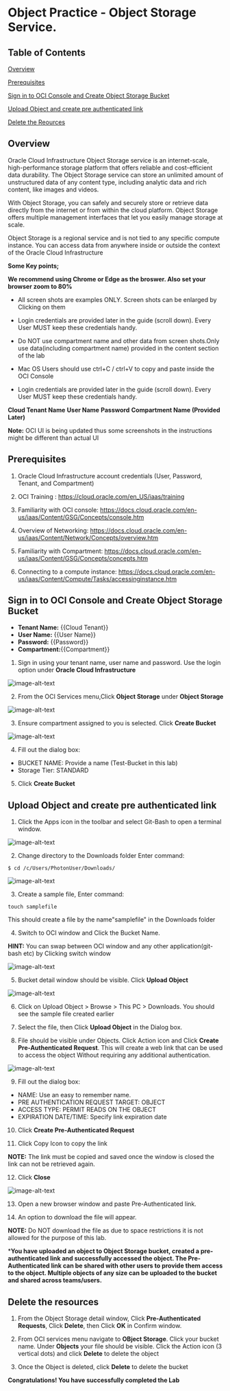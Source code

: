 # Object Practice - Object Storage Service.
  
## Table of Contents

[Overview](#overview)

[Prerequisites](#Prerequisites)

[Sign in to OCI Console and Create Object Storage Bucket ](#sign-in-to-oci-console-and-create-object-storage-bucket)

[Upload Object and create pre authenticated link](#upload-object-and-create-pre-authenticated-link)

[Delete the Reources](#delete-the-resources)


## Overview

Oracle Cloud Infrastructure Object Storage service is an internet-scale, high-performance storage platform that offers reliable and cost-efficient data durability. The Object Storage service can store an unlimited amount of unstructured data of any content type, including analytic data and rich content, like images and videos.

With Object Storage, you can safely and securely store or retrieve data directly from the internet or from within the cloud platform. Object Storage offers multiple management interfaces that let you easily manage storage at scale.

Object Storage is a regional service and is not tied to any specific compute instance. You can access data from anywhere inside or outside the context of the Oracle Cloud Infrastructure

**Some Key points;**

**We recommend using Chrome or Edge as the broswer. Also set your browser zoom to 80%**


- All screen shots are examples ONLY. Screen shots can be enlarged by Clicking on them

- Login credentials are provided later in the guide (scroll down). Every User MUST keep these credentials handy.

- Do NOT use compartment name and other data from screen shots.Only use  data(including compartment name) provided in the content section of the lab

- Mac OS Users should use ctrl+C / ctrl+V to copy and paste inside the OCI Console

- Login credentials are provided later in the guide (scroll down). Every User MUST keep these credentials handy.

**Cloud Tenant Name**
**User Name**
**Password**
**Compartment Name (Provided Later)**

**Note:** OCI UI is being updated thus some screenshots in the instructions might be different than actual UI

## Prerequisites

1. Oracle Cloud Infrastructure account credentials (User, Password, Tenant, and Compartment)  

2. OCI Training : https://cloud.oracle.com/en_US/iaas/training

3. Familiarity with OCI console: https://docs.cloud.oracle.com/en-us/iaas/Content/GSG/Concepts/console.htm

4. Overview of Networking: https://docs.cloud.oracle.com/en-us/iaas/Content/Network/Concepts/overview.htm

5. Familiarity with Compartment: https://docs.cloud.oracle.com/en-us/iaas/Content/GSG/Concepts/concepts.htm

6. Connecting to a compute instance: https://docs.cloud.oracle.com/en-us/iaas/Content/Compute/Tasks/accessinginstance.htm


## Sign in to OCI Console and Create Object Storage Bucket

* **Tenant Name:** {{Cloud Tenant}}
* **User Name:** {{User Name}}
* **Password:** {{Password}}
* **Compartment:**{{Compartment}}

1. Sign in using your tenant name, user name and password. Use the login option under **Oracle Cloud Infrastructure**

<img src="https://raw.githubusercontent.com/oracle/learning-library/master/oci-library/qloudable/Grafana/img/Grafana_015.PNG" alt="image-alt-text">


2. From the OCI Services menu,Click **Object Storage** under **Object Storage**

<img src="https://raw.githubusercontent.com/oracle/learning-library/master/oci-library/qloudable/Object_Storage/img/OBJECT-STORAGE001.PNG" alt="image-alt-text">

3. Ensure compartment assigned to you is selected. Click **Create Bucket**

<img src="https://raw.githubusercontent.com/oracle/learning-library/master/oci-library/qloudable/Object_Storage/img/OBJECT-STORAGE002.PNG" alt="image-alt-text">

4. Fill out the dialog box:


- BUCKET NAME: Provide a name (Test-Bucket in this lab)
- Storage Tier: STANDARD 

5.  Click **Create Bucket**

## Upload Object and create pre authenticated link

1. Click the Apps icon in the toolbar and select  Git-Bash to open a terminal window.

<img src="https://raw.githubusercontent.com/oracle/learning-library/master/oci-library/qloudable/Object_Storage/img/OBJECT-STORAGE004.PNG" alt="image-alt-text">

2. Change directory to the Downloads folder Enter command:
```
$ cd /c/Users/PhotonUser/Downloads/
```
<img src="https://raw.githubusercontent.com/oracle/learning-library/master/oci-library/qloudable/Object_Storage/img/OBJECT-STORAGE005.PNG" alt="image-alt-text">

3. Create a sample file, Enter command:
```
touch samplefile
```

This should create a file by the name"samplefile" in the Downloads folder

4. Switch to OCI window and Click the Bucket Name.

**HINT:** You can swap between OCI window and any other application(git-bash etc) by Clicking switch window

<img src="https://raw.githubusercontent.com/oracle/learning-library/master/oci-library/qloudable/Object_Storage/img/OBJECT-STORAGE006.PNG" alt="image-alt-text">

5. Bucket detail window should be visible. Click **Upload Object**

<img src="https://raw.githubusercontent.com/oracle/learning-library/master/oci-library/qloudable/Object_Storage/img/OBJECT-STORAGE007.PNG" alt="image-alt-text">

6. Click on Upload Object > Browse > This PC > Downloads. You should see the sample file created earlier

7. Select the file, then Click **Upload Object** in the Dialog box.

8. File should be visible under Objects. Click Action icon and Click **Create Pre-Authenticated Request**. This will create a web link that can be used to access the object Without requiring any additional authentication.

<img src="https://raw.githubusercontent.com/oracle/learning-library/master/oci-library/qloudable/Object_Storage/img/OBJECT-STORAGE008.PNG" alt="image-alt-text">

9. Fill out the dialog box:


- NAME: Use an easy to remember name.
- PRE AUTHENTICATION REQUEST TARGET: OBJECT
- ACCESS TYPE: PERMIT READS ON THE OBJECT
- EXPIRATION DATE/TIME: Specify link expiration date

10. Click **Create Pre-Authenticated Request**

11. Click Copy Icon to copy the link

**NOTE:** The link must be copied and saved once the window is closed the link can not be retrieved again. 

12. Click **Close**

<img src="https://raw.githubusercontent.com/oracle/learning-library/master/oci-library/qloudable/Object_Storage/img/OBJECT-STORAGE010.PNG" alt="image-alt-text">

13. Open a new browser window and paste Pre-Authenticated link. 

14.  An option to download the file will appear.

**NOTE:** Do NOT download the file as due to space restrictions it is not allowed for the purpose of this lab.

***You have uploaded an object to Object Storage bucket, created a pre-authenticated link and successfully accessed the object. The Pre-Authenticated link can be shared with other users to provide them access to the object. Multiple objects of any size can be uploaded to the bucket and shared across teams/users.**

## Delete the resources

1. From the Object Storage detail window, Click **Pre-Authenticated Requests**, Click **Delete**, then Click **OK** in Confirm window.

2. From OCI services menu navigate to **OBject Storage**. Click your bucket name. Under **Objects** your file should be visible. Click the Action icon (3 vertical dots) and click **Delete** to delete the object

3. Once the Object is deleted, click **Delete** to delete the bucket


**Congratulations! You have successfully completed the Lab** 
